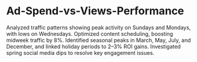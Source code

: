 # Ad-Spend-vs-Views-Performance
Analyzed traffic patterns showing peak activity on Sundays and Mondays, with lows on Wednesdays. Optimized content scheduling, boosting midweek traffic by 8%. Identified seasonal peaks in March, May, July, and December, and linked holiday periods to 2–3% ROI gains. Investigated spring social media dips to resolve key engagement issues.
